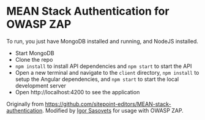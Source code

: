 # MEAN Stack Authentication for OWASP ZAP

To run, you just have MongoDB installed and running, and NodeJS installed.

* Start MongoDB
* Clone the repo
* `npm install` to install API dependencies and `npm start` to start the API
* Open a new terminal and navigate to the `client` directory, `npm install` to setup the Angular dependencies, and `npm start` to start the local development server
* Open http://localhost:4200 to see the application

Originally from https://github.com/sitepoint-editors/MEAN-stack-authentication. Modified by [Igor Sasovets](https://github.com/IgorSasovets) for usage with OWASP ZAP.
